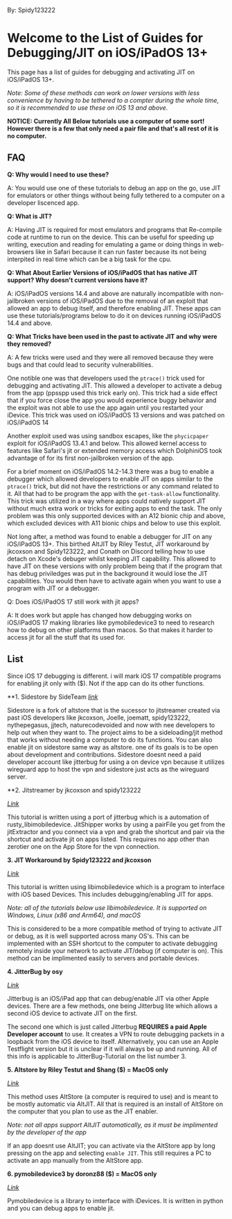 By: Spidy123222
# Welcome to the List of Guides for Debugging/JIT on iOS/iPadOS 13+
This page has a list of guides for debugging and activating JIT on iOS/iPadOS 13+. 

*Note: Some of these methods can work on lower versions with less convenience by having to be tethered to a compter during the whole time, so it is recommended to use these on iOS 13 and above.*

**NOTICE: Currently All Below tutorials use a computer of some sort! However there is a few that only need a pair file and that's all rest of it is no computer.**

## FAQ

**Q: Why would I need to use these?**

A: You would use one of these tutorials to debug an app on the go, use JIT for emulators or other things without being fully tethered to a computer on a developer liscenced app.

**Q: What is JIT?**

A: Having JIT is required for most emulators and programs that Re-compile code at runtime to run on the device. This can be useful for speeding up writing, execution and reading for emulating a game or doing things in web-browsers like in Safari because it can run faster because its not being interpited in real time which can be a big task for the cpu.

**Q: What About Earlier Versions of iOS/iPadOS that has native JIT support? Why doesn't current versions have it?**

A: iOS/iPadOS versions 14.4 and above are naturally incompatible with non-jailbroken versions of iOS/iPadOS due to the removal of an exploit that allowed an app to debug itself, and therefore enabling JIT. These apps can use these tutorials/programs below to do it on devices running iOS/iPadOS 14.4 and above.

**Q: What Tricks have been used in the past to activate JIT and why were they removed?**

A: A few tricks were used and they were all removed because they were bugs and that could lead to security vulnerabilities.

One notible one was that developers used the `ptrace()` trick used for debugging and activating JIT. This allowed a developer to activate a debug from the app (ppsspp used this trick early on). This trick had a side effect that if you force close the app you would experience buggy behavior and the exploit was not able to use the app again until you restarted your iDevice. This trick was used on iOS/iPadOS 13 versions and was patched on iOS/iPadOS 14

Another exploit used was using sandbox escapes, like the ``phycicpaper`` exploit for iOS/iPadOS 13.4.1 and below. This allowed kernel access to features like Safari's jit or extended memory access which DolphiniOS took advantage of for its first non-jailbroken version of the app.

For a brief moment on iOS/iPadOS 14.2-14.3 there was a bug to enable a debugger which allowed developers to enable JIT on apps similar to the ``ptrace()`` trick, but did not have the restrictions or any command related to it. All that had to be program the app with the ``get-task-allow`` functionality. This trick was utilized in a way where apps could natively support JIT without much extra work or tricks for exiting apps to end the task. The only problem was this only supported devices with an A12 bionic chip and above, which excluded devices with A11 bionic chips and below to use this exploit.

Not long after, a method was found to enable a debugger for JIT on any iOS/iPadOS 13+. This birthed AltJIT by Riley Testut, JIT workaround by jkcoxson and Spidy123222, and Conath on Discord telling how to use detach on Xcode's debuger whilst keeping JIT capability. This allowed to have JIT on these versions with only problem being that if the program that has debug priviledges was put in the background it would lose the JIT capabilities. You would then have to activate again when you want to use a program with JIT or a debugger.

Q: Does iOS/iPadOS 17 still work with jit apps?

A: It does work but apple has changed how debugging works on iOS/iPadOS 17 making libraries like pymobiledevice3 to need to research how to debug on other platforms than macos. So that makes it harder to access jit for all the stuff that its used for.

## List

Since iOS 17 debugging is different. i will mark iOS 17 compatible programs for enabling jit only with ($). Not if the app can do its other functions.

**1. Sidestore by SideTeam
[_link_](https://sidestore.io)

Sidestore is a fork of altstore that is the sucessor to jitstreamer created via past iOS developers like jkcoxson, Joelle, joematt, spidy123222, nythepegasus, jjtech, naturecodevoided and now with nee developers to help out when they want to. The project aims to be a sideloading/jit method that works without needing a computer to do its functions.
You can also enable jit on sidestore same way as altstore. one of its goals is to be open about development and contributions. Sidestore doesnt need a paid developer account like jitterbug for using a on device vpn because it utilizes wireguard app to host the vpn and sidestore just acts as the wireguard server.

**2. Jitstreamer by jkcoxson and spidy123222

[_Link_](http://jitstreamer.com/)

This tutorial is written using a port of jitterbug which is a automation of rusty_libimobiledevice.
JitShipper works by using a pairFile you get from the jitExtractor and you connect via a vpn and grab the shortcut and pair via the shortcut and activate jit on apps listed. This requires no app other than zerotier one on the App Store for the vpn connection.


**3. JIT Workaround by Spidy123222 and jkcoxson**

[_Link_](https://jkcoxson.github.io/DiOS-Instructions/)

This tutorial is written using libimobiledevice which is a program to interface with iOS based Devices. This includes debugging/enabling JIT for apps.

*Note: all of the tutorials below use libimobiledevice. It is supported on Windows, Linux (x86 and Arm64), and macOS* 

This is considered to be a more compatible method of trying to activate JIT or debug, as it is well supported across many OS's. This can be implemented with an SSH shortcut to the computer to activate debugging remotely inside your network to activate JIT/debug (if computer is on). This method can be implimented easily to servers and portable devices.


**4. JitterBug by osy**

[_Link_](https://github.com/osy/Jitterbug)

Jitterbug is an iOS/iPad app that can debug/enable JIT via other Apple devices. There are a few methods, one being Jitterbug lite which allows a second iOS device to activate JIT on the first.

The second one which is just called Jitterbug **REQUIRES a paid Apple Developer account** to use. It creates a VPN to route debugging packets in a loopback from the iOS device to itself. Alternatively, you can use an Apple Testflight version but it is unclear if it will always be up and running. All of this info is applicable to JitterBug-Tutorial on the list number 3.


**5. Altstore by Riley Testut and Shang ($) = MacOS only**

[_Link_](https://github.com/rileytestut/AltStore)

This method uses AltStore (a computer is required to use) and is meant to be mostly automatic via AltJIT. All that is required is an install of AltStore on the computer that you plan to use as the JIT enabler. 

*Note: not all apps support AltJIT automatically, as it must be implimented by the developer of the app*

If an app doesnt use AltJIT; you can activate via the AltStore app by long pressing on the app and selecting `enable JIT`. This still requires a PC to activate an app manually from the AltStore app.

**6. pymobiledevice3 by doronz88 ($) = MacOS only**

[_Link_](https://github.com/iOSForensics/pymobiledevice)

Pymobiledevice is a library to imterface with iDevices. It is written in python and you can debug apps to enable jit.
